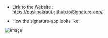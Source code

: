 - Link to the Website :<br />
https://pushpakraut.github.io/Signature-app/

- How the signature-app looks like:

![image](https://github.com/PushpakRaut/Signature-app/assets/85230759/ce7ccda2-d441-4be7-9446-29d20b940cf2)
